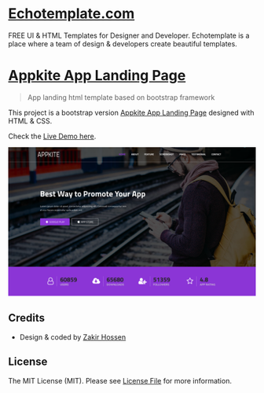 # [Echotemplate.com](https://echotemplate.com)
FREE UI & HTML Templates for Designer and Developer. Echotemplate is a place where a team of design & developers create beautiful templates.

# [Appkite App Landing Page](https://www.echotemplate.com/templates/appkite-app-landing-template)

> App landing html template based on bootstrap framework

This project is a bootstrap version [Appkite App Landing Page](http://echotemplate.com) designed with HTML & CSS.

Check the [Live Demo here](https://demo.echotemplate.com/appkite-app-landing-html-template).

![](screenshot.png)

## Credits
- Design & coded by [Zakir Hossen](https://github.com/devzakir)

## License
The MIT License (MIT). Please see [License File](LICENSE.md) for more information.
